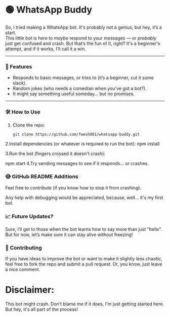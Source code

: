 # 🟢 WhatsApp Buddy

So, I tried making a WhatsApp bot. It's probably not a genius, but hey, it’s a start.  
This little bot is here to *maybe* respond to your messages — or *probably* just get confused and crash. But that’s the fun of it, right? It's a beginner's attempt, and if it works, I’ll call it a win.

---

### 🚀 Features

- Responds to basic messages, or tries to (it’s a beginner, cut it some slack).
- Random jokes (who needs a comedian when you’ve got a bot?).
- It might say something useful someday... but no promises.

---

### 🛠️ How to Use

1. Clone the repo:
   ```bash
   git clone https://github.com/fwesh001/whatsapp-buddy.git

2.Install dependencies (or whatever is required to run the bot):
npm install  

3.Run the bot (fingers crossed it doesn't crash):

npm start
4.Try sending messages to see if it responds... or crashes.

### 😅 GitHub README Additions
Feel free to contribute (if you know how to stop it from crashing).

Any help with debugging would be appreciated, because, well... it's my first bot.


### 📈 Future Updates?
Sure, I’ll get to those when the bot learns how to say more than just "hello". But for now, let’s make sure it can stay alive without freezing!

### 🤖 Contributing
If you have ideas to improve the bot or want to make it slightly less chaotic, feel free to fork the repo and submit a pull request. Or, you know, just leave a nice comment.

# Disclaimer: 
This bot might crash. Don’t blame me if it does. I'm just getting started here.
But hey, it's all part of the process!
